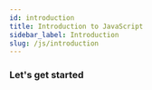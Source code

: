 ```yaml
---
id: introduction
title: Introduction to JavaScript
sidebar_label: Introduction
slug: /js/introduction
---
```


### Let's get started